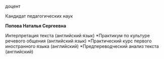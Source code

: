 доцент

Кандидат педагогических наук

**Попова Наталья Сергеевна**

Интерпретация текста (английский язык)
	*Практикум по культуре речевого общения (английский язык)
	*Практический курс первого иностранного языка (английский)
	*Предпереводческий анализ текста (английский)